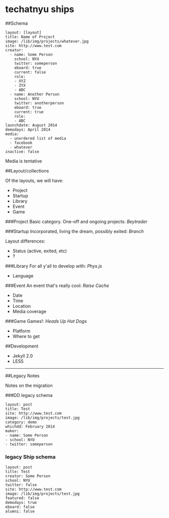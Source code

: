 techatnyu ships
======================

##Schema

	layout: [layout]
	title: Name of Project
	image: /lib/img/projects/whatever.jpg
	site: http://www.test.com
	creator:
	  - name: Some Person
	    school: NYU
	    twitter: someperson
	    eboard: true
	    current: false
		role:
		- XYZ
		- ZYX
		- ABC
	  - name: Another Person
	    school: NYU
		twitter: anotherperson
		eboard: true
		current: true
		role:
		- ABC
	launchdate: August 2014
	demodays: April 2014
	media:
	  - unordered list of media
	  - facebook
	  - whatever
	inactive: false

Media is tentative

##Layout/collections

Of the layouts, we will have:

- Project
- Startup
- Library
- Event
- Game

###Project
Basic category. One-off and ongoing projects: *Beytrader*

###Startup
Incorporated, living the dream, possibly exited: *Branch*

Layout differences:

- Status (active, exited, etc)
- ?

###Library
For all y'all to develop with: *Phys.js*

- Language

###Event
An event that's really cool: *Raise Cache*

- Date
- Time
- Location
- Media coverage

###Game
Games!: *Heads Up Hot Dogs*

- Platform
- Where to get

##Development

- Jekyll 2.0
- LESS

-----

##Legacy Notes

Notes on the migration

###DD legacy schema

	layout: post
	title: Test
	site: http://www.test.com
	image: /lib/img/projects/test.jpg
	category: demo
	whichdd: February 2014
	maker:
	- name: Some Person
	- school: NYU 
	- twitter: someperson
  
### legacy Ship schema

	layout: post
	title: Test
	creator: Some Person
	school: NYU
	twitter: false
	site: http://www.test.com
	image: /lib/img/projects/test.jpg
	featured: false
	demodays: true
	eboard: false
	alumni: false